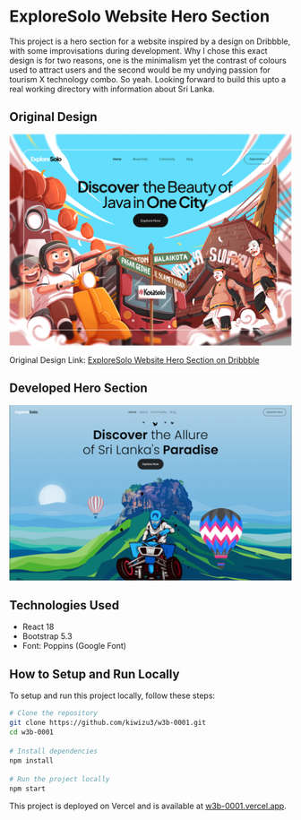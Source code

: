 # ExploreSolo Website Hero Section

This project is a hero section for a website inspired by a design on Dribbble, with some improvisations during development. Why I chose this exact design is for two reasons, one is the minimalism yet the contrast of colours used to attract users and the second would be my undying passion for tourism X technology combo. So yeah. Looking forward to build this upto a real working directory with information about Sri Lanka.

## Original Design

![Original Design](https://github.com/kiwizu3/w3b-0001/blob/26f71528054646ae7a477efd4edcfb06ecb47617/src/assets/images/original.png)

Original Design Link: [ExploreSolo Website Hero Section on Dribbble](https://dribbble.com/shots/24106995-ExploreSolo-website-hero-section)

## Developed Hero Section

![Developed Hero Section](https://github.com/kiwizu3/w3b-0001/blob/26f71528054646ae7a477efd4edcfb06ecb47617/src/assets/images/screenshot.png)

## Technologies Used

- React 18
- Bootstrap 5.3
- Font: Poppins (Google Font)

## How to Setup and Run Locally

To setup and run this project locally, follow these steps:

```bash
# Clone the repository
git clone https://github.com/kiwizu3/w3b-0001.git
cd w3b-0001

# Install dependencies
npm install

# Run the project locally
npm start
```

This project is deployed on Vercel and is available at [w3b-0001.vercel.app](https://w3b-0001.vercel.app).
